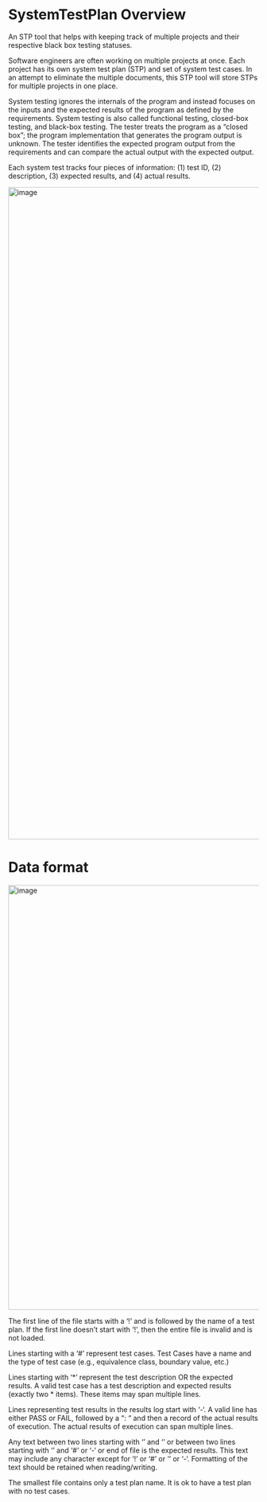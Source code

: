 # SystemTestPlan Overview
An STP tool that helps with keeping track of multiple projects and their respective black box testing statuses.

Software engineers are often working on multiple projects at once. Each project has its own system test plan (STP) and set of system test cases. In an attempt to eliminate the multiple documents, this STP tool will store STPs for multiple projects in one place.

System testing ignores the internals of the program and instead focuses on the inputs and the expected results of the program as defined by the requirements. System testing is also called functional testing, closed-box testing, and black-box testing. The tester treats the program as a “closed box”; the program implementation that generates the program output is unknown. The tester identifies the expected program output from the requirements and can compare the actual output with the expected output.

Each system test tracks four pieces of information: (1) test ID, (2) description, (3) expected results, and (4) actual results.

<img width="1312" alt="image" src="https://github.com/kbjohn1/SystemTestPlan/assets/144649225/970bcc8c-4cd9-42d8-aa14-81e3ea8b2986">

# Data format 
<img width="854" alt="image" src="https://github.com/kbjohn1/SystemTestPlan/assets/144649225/b19bf714-a21f-4a7e-b7bd-5a713c992049">

The first line of the file starts with a ‘!’ and is followed by the name of a test plan. If the first line doesn’t start with ‘!’, then the entire file is invalid and is not loaded.

Lines starting with a ‘#’ represent test cases. Test Cases have a name and the type of test case (e.g., equivalence class, boundary value, etc.)

Lines starting with ‘*’ represent the test description OR the expected results. A valid test case has a test description and expected results (exactly two * items). These items may span multiple lines.

Lines representing test results in the results log start with ‘-‘. A valid line has either PASS or FAIL, followed by a “: “ and then a record of the actual results of execution. The actual results of execution can span multiple lines.

Any text between two lines starting with ‘’ and ‘’ or between two lines starting with ‘’ and ‘#’ or ‘-‘ or end of file is the expected results. This text may include any character except for ‘!’ or ‘#’ or ‘’ or ‘-‘. Formatting of the text should be retained when reading/writing.

The smallest file contains only a test plan name. It is ok to have a test plan with no test cases.

